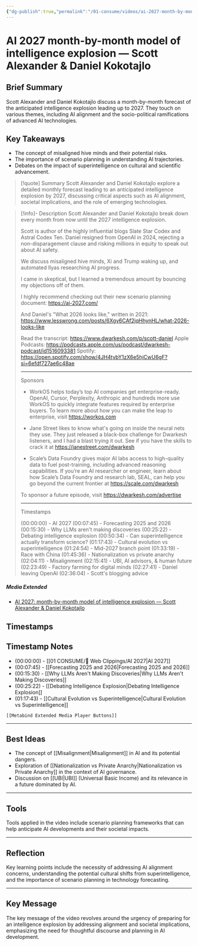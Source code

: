 ```yaml
---
{"dg-publish":true,"permalink":"/01-consume/videos/ai-2027-month-by-month-model-of-intelligence-explosion-scott-alexander-and-daniel-kokotajlo/","title":"AI 2027: month-by-month model of intelligence explosion — Scott Alexander & Daniel Kokotajlo"}
---
```


# AI 2027 month-by-month model of intelligence explosion — Scott Alexander & Daniel Kokotajlo
## Brief Summary  
Scott Alexander and Daniel Kokotajlo discuss a month-by-month forecast of the anticipated intelligence explosion leading up to 2027. They touch on various themes, including AI alignment and the socio-political ramifications of advanced AI technologies.  

## Key Takeaways  
- The concept of misaligned hive minds and their potential risks.  
- The importance of scenario planning in understanding AI trajectories.  
- Debates on the impact of superintelligence on cultural and scientific advancement.

> [!quote] Summary
> Scott Alexander and Daniel Kokotajlo explore a detailed monthly forecast leading to an anticipated intelligence explosion by 2027, discussing critical aspects such as AI alignment, societal implications, and the role of emerging technologies.

> [!info]- Description
> Scott Alexander and Daniel Kokotajlo break down every month from now until the 2027 intelligence explosion.
> 
> Scott is author of the highly influential blogs Slate Star Codex and Astral Codex Ten. Daniel resigned from OpenAI in 2024, rejecting a non-disparagement clause and risking millions in equity to speak out about AI safety.
> 
> We discuss misaligned hive minds, Xi and Trump waking up, and automated Ilyas researching AI progress.
> 
> I came in skeptical, but I learned a tremendous amount by bouncing my objections off of them.
> 
> I highly recommend checking out their new scenario planning document: https://ai-2027.com/
> 
> And Daniel's "What 2026 looks like," written in 2021: https://www.lesswrong.com/posts/6Xgy6CAf2jqHhynHL/what-2026-looks-like
> 
> Read the transcript: https://www.dwarkesh.com/p/scott-daniel
> Apple Podcasts: https://podcasts.apple.com/us/podcast/dwarkesh-podcast/id1516093381
> Spotify: https://open.spotify.com/show/4JH4tybY1zX6e5hjCwU6gF?si=6efdf727ae6c48ae
> 
> ----------------------------------------
> 
> Sponsors
> 
> * WorkOS helps today’s top AI companies get enterprise-ready. OpenAI, Cursor, Perplexity, Anthropic and hundreds more use WorkOS to quickly integrate features required by enterprise buyers. To learn more about how you can make the leap to enterprise, visit https://workos.com
> 
> * Jane Street likes to know what's going on inside the neural nets they use. They just released a black-box challenge for Dwarkesh listeners, and I had a blast trying it out. See if you have the skills to crack it at https://janestreet.com/dwarkesh
> 
> * Scale’s Data Foundry gives major AI labs access to high-quality data to fuel post-training, including advanced reasoning capabilities. If you’re an AI researcher or engineer, learn about how Scale’s Data Foundry and research lab, SEAL, can help you go beyond the current frontier at https://scale.com/dwarkesh
> 
> To sponsor a future episode, visit https://dwarkesh.com/advertise
> 
> ----------------------------------------
> 
> Timestamps
> 
> (00:00:00) - AI 2027
> (00:07:45) - Forecasting 2025 and 2026
> (00:15:30) - Why LLMs aren't making discoveries
> (00:25:22) - Debating intelligence explosion
> (00:50:34) - Can superintelligence actually transform science?
> (01:17:43) - Cultural evolution vs superintelligence
> (01:24:54) - Mid-2027 branch point
> (01:33:19) - Race with China
> (01:45:36) - Nationalization vs private anarchy
> (02:04:11) - Misalignment
> (02:15:41) - UBI, AI advisors, & human future
> (02:23:49) - Factory farming for digital minds
> (02:27:41) - Daniel leaving OpenAI
> (02:36:04) - Scott's blogging advice

##### Media Extended
- [AI 2027: month-by-month model of intelligence explosion — Scott Alexander & Daniel Kokotajlo](https://www.youtube.com/embed/htOvH12T7mU)

## Timestamps
## Timestamp Notes  
- (00:00:00) - [[01 CONSUME/🔗 Web Clippings/AI 2027\|AI 2027]]  
- (00:07:45) - [[Forecasting 2025 and 2026\|Forecasting 2025 and 2026]]  
- (00:15:30) - [[Why LLMs Aren't Making Discoveries\|Why LLMs Aren't Making Discoveries]]  
- (00:25:22) - [[Debating Intelligence Explosion\|Debating Intelligence Explosion]]  
- (01:17:43) - [[Cultural Evolution vs Superintelligence\|Cultural Evolution vs Superintelligence]]

```meta-bind-embed
[[Metabind Extended Media Player Buttons]]
```

---

## Best Ideas
- The concept of [[Misalignment\|Misalignment]] in AI and its potential dangers.  
- Exploration of [[Nationalization vs Private Anarchy\|Nationalization vs Private Anarchy]] in the context of AI governance.  
- Discussion on [[UBI\|UBI]] (Universal Basic Income) and its relevance in a future dominated by AI.

---

## Tools
Tools applied in the video include scenario planning frameworks that can help anticipate AI developments and their societal impacts.

---
## Reflection
Key learning points include the necessity of addressing AI alignment concerns, understanding the potential cultural shifts from superintelligence, and the importance of scenario planning in technology forecasting.

---

## Key Message
The key message of the video revolves around the urgency of preparing for an intelligence explosion by addressing alignment and societal implications, emphasizing the need for thoughtful discourse and planning in AI development.